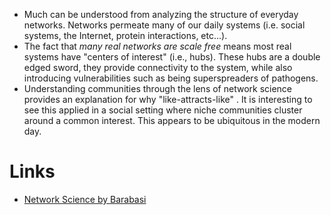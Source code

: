 * Much can be understood from analyzing the structure of everyday networks. Networks permeate many of our daily systems (i.e. social systems, the Internet, protein interactions, etc...).
* The fact that *many real networks are scale free* means most real systems have "centers of interest" (i.e., hubs).  These hubs are a double edged sword, they provide connectivity to the system, while also introducing vulnerabilities such as being superspreaders of pathogens. 
* Understanding communities through the lens of network science provides an explanation for why "like-attracts-like" . It is interesting to see this applied in a social setting where niche communities cluster around a common interest. This appears to be ubiquitous in the modern day.
# Links
* [Network Science by Barabasi](http://networksciencebook.com/chapter/0)



